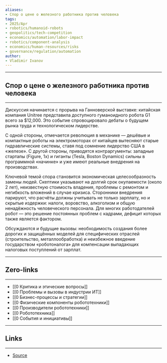 ```yaml
---
aliases: 
- Спор о цене о железного работника против человека 
tags:
- 2025/Apr
- robotics/humanoid-robots
- geopolitics/tech-competition
- economics/automation/labor-impact
- robotics/component-analysis
- economics/human-resources/risks
- governance/regulation/automation
author:
- Vladimir Ivanov
---
```

-----
##  Спор о цене о железного работника против человека 
-----
Дискуссия начинается с прорыва на Ганноверской выставке: китайская компания Unitree представила доступного гуманоидного робота G1 всего за $12,000. Это событие спровоцировало дебаты о будущем рынка труда и технологическом лидерстве.

С одной стороны, отмечается революция в механике — дешёвые и компактные роботы на электромоторах от китайцев вытесняют старые гидравлические системы, ставя под сомнение лидерство США в «железе». С другой стороны, приводятся контраргументы: западные стартапы (Figure, 1x) и гиганты (Tesla, Boston Dynamics) сильны в программной «начинке» и уже имеют реальные внедрения на производствах.

Ключевой темой спора становится экономическая целесообразность замены людей. Скептики указывают на долгий срок окупаемости (около 2 лет), неизвестную стоимость владения, проблемы с ремонтом и негибкость вложений в случае кризиса. Сторонники внедрения парируют, что расчёты должны учитывать не только зарплату, но и скрытые издержки: налоги, воровство, алкоголизм и общую ненадёжность человеческого персонала. Для многих работодателей робот — это решение постоянных проблем с кадрами, дефицит которых также является фактором.

Обсуждаются и будущие вызовы: необходимость создания более дорогих и защищённых моделей для специфических отраслей (строительство, металлообработка) и неизбежное введение государством «роботоналога» для компенсации выпадающих налоговых поступлений от зарплат.

---
## Zero-links
---
- [[0 Критика и этические вопросы]]
- [[0 Проблемы и вызовы в индустрии ИТ]]
- [[0 Бизнес-процессы и стратегии]]
- [[0 Физические компоненты робототехники]] 
- [[0 Производители робототехники]]
- [[0 Робототехника]]
- [[0 События и инициативы]]

---
## Links
---
- [Source](https://t.me/turboproject/1633)